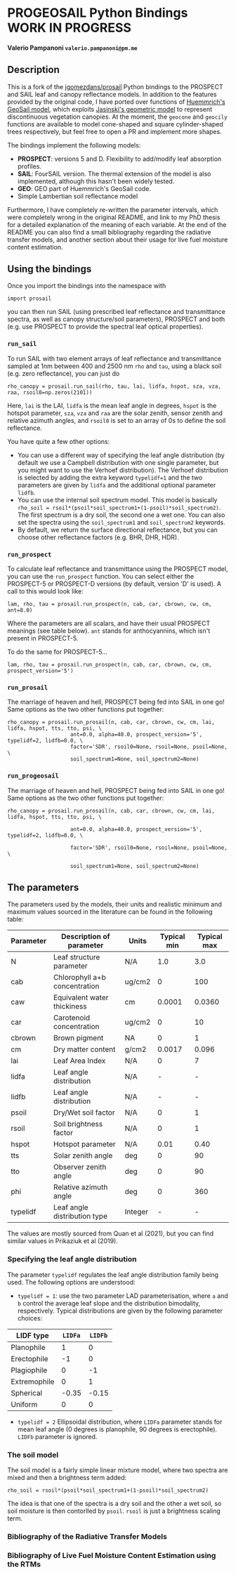 # PROGEOSAIL Python Bindings WORK IN PROGRESS

#### Valerio Pampanoni ``valerio.pampanoni@pm.me``

## Description

This is a fork of the [jgomezdans/prosail](https://github.com/jgomezdans/prosail) Python bindings to the PROSPECT and SAIL leaf and canopy reflectance models. In addition to the features provided by the original code, I have ported over functions of [Huemmrich's GeoSail model](https://www.sciencedirect.com/science/article/pii/S003442570000184X), which exploits [Jasinski's geometric model](https://ieeexplore.ieee.org/abstract/document/46705/) to represent discontinuous vegetation canopies. At the moment, the `geocone` and `geocily` functions are available to model cone-shaped and square cylinder-shaped trees respectively, but feel free to open a PR and implement more shapes.

The bindings implement the following models:

* **PROSPECT**: versions 5 and D. Flexibility to add/modify leaf absorption profiles.
* **SAIL**: FourSAIL version. The thermal extension of the model is also implemented, although this hasn't been widely tested.
* **GEO**: GEO part of Huemmrich's GeoSail code.
* Simple Lambertian soil reflectance model

Furthermore, I have completely re-written the parameter intervals, which were completely wrong in the original README, and link to my PhD thesis for a detailed explanation of the meaning of each variable. At the end of the README you can also find a small bibliography regarding the radiative transfer models, and another section about their usage for live fuel moisture content estimation.

## Using the bindings

Once you import the bindings into the namespace with

    import prosail
    
you can then run SAIL (using prescribed leaf reflectance and transmittance spectra, as well as canopy structure/soil parameters), PROSPECT and both (e.g. use PROSPECT to provide the spectral leaf optical properties).

### `run_sail`

To run SAIL with two element arrays of leaf reflectance and transmittance sampled at 1nm between 400 and 2500 nm `rho` and `tau`, using a black soil (e.g. zero reflectance), you can just do 

    rho_canopy = prosail.run_sail(rho, tau, lai, lidfa, hspot, sza, vza, raa, rsoil0=np.zeros(2101))

Here, `lai` is the LAI, `lidfa` is the mean leaf angle in degrees, `hspot` is the hotspot parameter, `sza`, `vza` and `raa` are the solar zenith, sensor zenith and relative azimuth angles, and `rsoil0` is set to an array of 0s to define the soil reflectance.

You have quite a few other options:

* You can use a different way of specifying the leaf angle distribution (by default we use a Campbell distribution with one single parameter, but you might want to use the Verhoef distribution). The Verhoef distribution is selected by adding the extra keyword `typelidf=1` and the two parameters are given by `lidfa` and the additional optional parameter `lidfb`.
* You can use the internal soil spectrum model. This model is basically `rho_soil = rsoil*(psoil*soil_spectrum1+(1-psoil)*soil_spectrum2)`. The first spectrum is a dry soil, the second one a wet one. You can also set the spectra using the `soil_spectrum1` and `soil_spectrum2` keywords.
* By default, we return the surface directional reflectance, but you can choose other reflectance factors (e.g. BHR, DHR, HDR).

### `run_prospect`

To calculate leaf reflectance and transmittance using the PROSPECT model, you can use the `run_prospect` function. You can select either the PROSPECT-5 or PROSPECT-D versions (by default, version 'D' is used). A call to this would look like:
   
    lam, rho, tau = prosail.run_prospect(n, cab, car, cbrown, cw, cm, ant=8.0)
    
Where the parameters are all scalars, and have their usual PROSPECT meanings (see table below). `ant` stands for anthocyannins, which isn't present in PROSPECT-5.

To do the same for PROSPECT-5...

    lam, rho, tau = prosail.run_prospect(n, cab, car, cbrown, cw, cm, prospect_version='5')
    
### `run_prosail`

The marriage of heaven and hell, PROSPECT being fed into SAIL in one go! Same options as the two other functions put together:

    rho_canopy = prosail.run_prosail(n, cab, car, cbrown, cw, cm, lai, lidfa, hspot, tts, tto, psi, \
                        ant=0.0, alpha=40.0, prospect_version='5', typelidf=2, lidfb=0.0, \
                        factor='SDR', rsoil0=None, rsoil=None, psoil=None, \
                        soil_spectrum1=None, soil_spectrum2=None)

### `run_progeosail`


The marriage of heaven and hell, PROSPECT being fed into SAIL in one go! Same options as the two other functions put together:



    rho_canopy = prosail.run_prosail(n, cab, car, cbrown, cw, cm, lai, lidfa, hspot, tts, tto, psi, \

                        ant=0.0, alpha=40.0, prospect_version='5', typelidf=2, lidfb=0.0, \

                        factor='SDR', rsoil0=None, rsoil=None, psoil=None, \

                        soil_spectrum1=None, soil_spectrum2=None)

## The parameters

The parameters used by the models, their units and realistic minimum and maximum values sourced in the literature can be found in the following table:

| Parameter   | Description of parameter        | Units        |Typical min | Typical max |
|-------------|---------------------------------|--------------|------------|-------------|
|   N         | Leaf structure parameter        | N/A          | 1.0        | 3.0         |
|  cab        | Chlorophyll a+b concentration   | ug/cm2       | 0          | 100         |
|  caw        | Equivalent water thickiness     | cm           | 0.0001     | 0.0360      |
|  car        | Carotenoid concentration        | ug/cm2       | 0          | 10          |
|  cbrown     | Brown pigment                   | NA           | 0          | 1           |
|  cm         | Dry matter content              | g/cm2        | 0.0017     | 0.096       |
|  lai        | Leaf Area Index                 | N/A          | 0          | 7           |
|  lidfa      | Leaf angle distribution         | N/A          | -          | -           |
|  lidfb      | Leaf angle distribution         | N/A          | -          | -           |
|  psoil      | Dry/Wet soil factor             | N/A          | 0          | 1           |
|  rsoil      | Soil brightness factor          | N/A          | 0          | 1           |
|  hspot      | Hotspot parameter               | N/A          | 0.01       | 0.40        |
|  tts        | Solar zenith angle              | deg          | 0          | 90          |
|  tto        | Observer zenith angle           | deg          | 0          | 90          |
|  phi        | Relative azimuth angle          | deg          | 0          | 360         |
| typelidf    | Leaf angle distribution type    | Integer      | -          | -           |

The values are mostly sourced from Quan et al (2021), but you can find similar values in Prikaziuk et al (2019).
### Specifying the leaf angle distribution

The parameter ``typelidf`` regulates the leaf angle distribution family being used. The following options are understood:

* ``typelidf = 1``: use the two parameter LAD parameterisation, where ``a`` and ``b`` control the average leaf slope and the distribution bimodality, respectively. Typical distributions
are given by the following parameter  choices:

| LIDF type    | ``LIDFa`` |  ``LIDFb``       |
|--------------|-----------|------------------|
| Planophile   |    1      |  0               |
|   Erectophile|    -1     |   0              |
|   Plagiophile|     0     |  -1              |
|  Extremophile|    0      |  1               |
|   Spherical  |    -0.35  |  -0.15           |
|   Uniform    |     0     |   0              |

* ``typelidf = 2`` Ellipsoidal distribution, where ``LIDFa`` parameter stands for mean leaf angle (0 degrees is planophile, 90 degrees is erectophile). ``LIDFb`` parameter is ignored.
   
### The soil model

The soil model is a fairly simple linear mixture model, where two spectra are mixed and then a brightness term added:

    rho_soil = rsoil*(psoil*soil_spectrum1+(1-psoil)*soil_spectrum2)


The idea is that one of the spectra is a dry soil and the other a wet soil, so soil moisture is then contorlled by ``psoil``. ``rsoil`` is just a brightness scaling term.

### Bibliography of the Radiative Transfer Models

### Bibliography of Live Fuel Moisture Content Estimation using the RTMs
